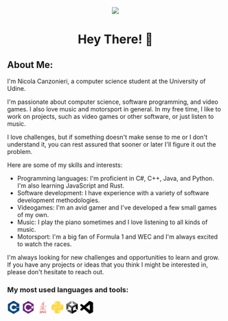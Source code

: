 <div id="header" align="center">
  <img src="https://blush.design/api/download?shareUri=gOQmDIbiN6fKcRiU&c=Skin_0%7Ed08b5b&w=800&h=800&fm=png" width="100"/>
</div>

<h1 align="center">
  Hey There! 👋
</h1>

## About Me:

I'm Nicola Canzonieri, a computer science student at the University of Udine. 

I'm passionate about computer science, software programming, and video games. I also love music and motorsport in general.
In my free time, I like to work on projects, such as video games or other software, or just listen to music. 

I love challenges, but if something doesn't make sense to me or I don't understand it, you can rest assured that sooner or later I'll figure it out the problem.

Here are some of my skills and interests:

* Programming languages: I'm proficient in C#, C++, Java, and Python. I'm also learning JavaScript and Rust.
* Software development: I have experience with a variety of software development methodologies.
* Videogames: I'm an avid gamer and I've developed a few small games of my own.
* Music: I play the piano sometimes and I love listening to all kinds of music.
* Motorsport: I'm a big fan of Formula 1 and WEC and I'm always excited to watch the races.


I'm always looking for new challenges and opportunities to learn and grow. If you have any projects or ideas that you think I might be interested in, please don't hesitate to reach out.


### My most used languages and tools:
<div>
  <img src="https://github.com/devicons/devicon/blob/master/icons/cplusplus/cplusplus-plain.svg" width="30"/>
  <img src="https://github.com/devicons/devicon/blob/master/icons/csharp/csharp-plain.svg" width="30"/>
  <img src="https://github.com/devicons/devicon/blob/master/icons/java/java-plain-wordmark.svg" width="30"/>
  <img src="https://github.com/devicons/devicon/blob/master/icons/python/python-plain.svg" width="30"/>
  <img src="https://github.com/devicons/devicon/blob/master/icons/unity/unity-original.svg" width="30"/>
  <img src="https://github.com/devicons/devicon/blob/master/icons/vscode/vscode-plain.svg" width="30"/>
</div>

<!--
**nicolacanzonieri/nicolacanzonieri** is a ✨ _special_ ✨ repository because its `README.md` (this file) appears on your GitHub profile.

Here are some ideas to get you started:

- 🔭 I’m currently working on ...
- 🌱 I’m currently learning ...
- 👯 I’m looking to collaborate on ...
- 🤔 I’m looking for help with ...
- 💬 Ask me about ...
- 📫 How to reach me: ...
- 😄 Pronouns: ...
- ⚡ Fun fact: ...
-->
